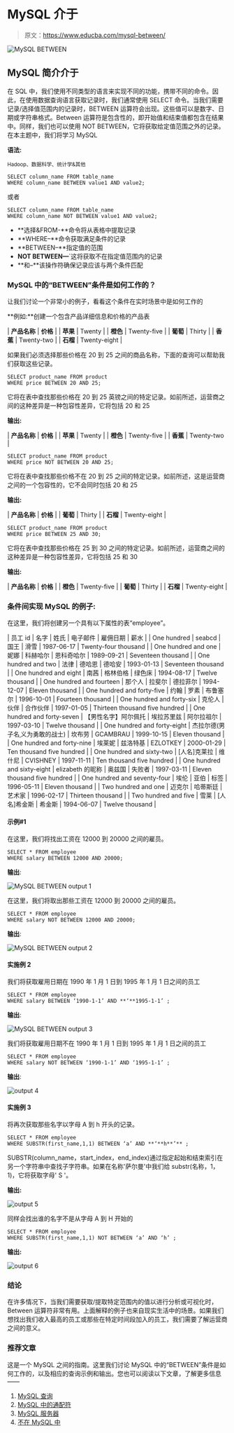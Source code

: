 # MySQL 介于

> 原文：<https://www.educba.com/mysql-between/>

![MySQL BETWEEN](img/b84694420791fc667dffc31a62bf0070.png)



## MySQL 简介介于

在 SQL 中，我们使用不同类型的语言来实现不同的功能，携带不同的命令。因此，在使用数据查询语言获取记录时，我们通常使用 SELECT 命令。当我们需要记录/选择值范围内的记录时，BETWEEN 运算符会出现。这些值可以是数字、日期或字符串格式。Between 运算符是包含性的，即开始值和结束值都包含在结果中。同样，我们也可以使用 NOT BETWEEN，它将获取给定值范围之外的记录。在本主题中，我们将学习 MySQL

**语法:**

<small>Hadoop、数据科学、统计学&其他</small>

```
SELECT column_name FROM table_name
WHERE column_name BETWEEN value1 AND value2;
```

或者

```
SELECT column_name FROM table_name
WHERE column_name NOT BETWEEN value1 AND value2;
```

*   **选择&FROM-**命令将从表格中提取记录
*   **WHERE–**命令获取满足条件的记录
*   **BETWEEN–**指定值的范围
*   **NOT BETWEEN—**`这将获取不在指定值范围内的记录
*   **和–**该操作符确保记录应该与两个条件匹配

### MySQL 中的“BETWEEN”条件是如何工作的？

让我们讨论一个非常小的例子，看看这个条件在实时场景中是如何工作的

**例如:**创建一个包含产品详细信息和价格的产品表

| **产品名称** | **价格** |
| **苹果** | Twenty |
| **橙色** | Twenty-five |
| **葡萄** | Thirty |
| **香蕉** | Twenty-two |
| **石榴** | Twenty-eight |

如果我们必须选择那些价格在 20 到 25 之间的商品名称，下面的查询可以帮助我们获取这些记录。

```
SELECT product_name FROM product
WHERE price BETWEEN 20 AND 25;
```

它将在表中查找那些价格在 20 到 25 英镑之间的特定记录。如前所述，运营商之间的这种差异是一种包容性差异，它将包括 20 和 25

**输出:**

| **产品名称** | **价格** |
| **苹果** | Twenty |
| **橙色** | Twenty-five |
| **香蕉** | Twenty-two |

```
SELECT product_name FROM product
WHERE price NOT BETWEEN 20 AND 25;
```

它将在表中查找那些价格不在 20 到 25 之间的特定记录。如前所述，这是运营商之间的一个包容性的，它不会同时包括 20 和 25

**输出:**

| **产品名称** | **价格** |
| **葡萄** | Thirty |
| **石榴** | Twenty-eight |

```
SELECT product_name FROM product
WHERE price BETWEEN 25 AND 30;
```

它将在表中查找那些价格在 25 到 30 之间的特定记录。如前所述，运营商之间的这种差异是一种包容性差异，它将包括 25 和 30

**输出:**

| **产品名称** | **价格** |
| **橙色** | Twenty-five |
| **葡萄** | Thirty |
| **石榴** | Twenty-eight |

### 条件间实现 MySQL 的例子:

在这里，我们将创建另一个具有以下属性的表“employee”。

| 员工 id | 名字 | 姓氏 | 电子邮件 | 雇佣日期 | 薪水 |
| One hundred | seabcd | 国王 | 滑雪 | 1987-06-17 | Twenty-four thousand |
| One hundred and one | 妮娜 | 科赫哈尔 | 恩科奇哈尔 | 1989-09-21 | Seventeen thousand |
| One hundred and two | 法律 | 德哈恩 | 德哈安 | 1993-01-13 | Seventeen thousand |
| One hundred and eight | 南茜 | 格林伯格 | 绿色床 | 1994-08-17 | Twelve thousand |
| One hundred and fourteen | 那个人 | 拉斐尔 | 德拉菲尔 | 1994-12-07 | Eleven thousand |
| One hundred and forty-five | 约翰 | 罗素 | 布鲁塞尔 | 1996-10-01 | Fourteen thousand |
| One hundred and forty-six | 克伦人 | 伙伴 | 合作伙伴 | 1997-01-05 | Thirteen thousand five hundred |
| One hundred and forty-seven | 【男性名字】阿尔佩托 | 埃拉苏里兹 | 阿尔拉祖尔 | 1997-03-10 | Twelve thousand |
| One hundred and forty-eight | 杰拉尔德(男子名ˌ义为勇敢的战士) | 坎布劳 | GCAMBRAU | 1999-10-15 | Eleven thousand |
| One hundred and forty-nine | 埃莱妮 | 兹洛特基 | EZLOTKEY | 2000-01-29 | Ten thousand five hundred |
| One hundred and sixty-two | [人名]克莱拉 | 维什尼 | CVISHNEY | 1997-11-11 | Ten thousand five hundred |
| One hundred and sixty-eight | elizabeth 的昵称 | 奥兹国 | 失败者 | 1997-03-11 | Eleven thousand five hundred |
| One hundred and seventy-four | 埃伦 | 亚伯 | 标签 | 1996-05-11 | Eleven thousand |
| Two hundred and one | 迈克尔 | 哈蒂斯廷 | 艺术家 | 1996-02-17 | Thirteen thousand |
| Two hundred and five | 雪莱 | [人名]希金斯 | 希金斯 | 1994-06-07 | Twelve thousand |

#### 示例#1

在这里，我们将找出工资在 12000 到 20000 之间的雇员。

```
SELECT * FROM employee
WHERE salary BETWEEN 12000 AND 20000;
```

**输出**:

![MySQL BETWEEN output 1](img/c891824eb2495b126564e5182262d8dc.png)



在这里，我们将取出那些工资在 12000 到 20000 之间的雇员。

```
SELECT * FROM employee
WHERE salary NOT BETWEEN 12000 AND 20000;
```

**输出**:

![MySQL BETWEEN output 2](img/a4c8b6dad2bb4a589487ad318c329be7.png)



#### 实施例 2

我们将获取雇用日期在 1990 年 1 月 1 日到 1995 年 1 月 1 日之间的员工

```
SELECT * FROM employee
WHERE salary BETWEEN ‘1990-1-1’ AND **‘**1995-1-1’ ;
```

**输出**:

![MySQL BETWEEN output 3](img/376473ec815b56a967c81fb80cb21e96.png)



我们将获取雇用日期不在 1990 年 1 月 1 日到 1995 年 1 月 1 日之间的员工

```
SELECT * FROM employee
WHERE salary NOT BETWEEN ‘1990-1-1’ AND ‘1995-1-1’ ;
```

**输出**:

![output 4](img/d03fa82fd53a4d777e56c6ea3017e546.png)



#### 实施例 3

将再次获取那些名字以字母 A 到 h 开头的记录。

```
SELECT * FROM employee
WHERE SUBSTR(first_name,1,1) BETWEEN ‘a’ AND **‘**h**’** ;
```

SUBSTR(column_name，start_index，end_index)通过指定起始和结束索引在另一个字符串中查找子字符串。如果在名称'萨尔曼'中我们给 substr(名称，1，1)，它将获取字母' S '。

**输出:**

![output 5](img/851cb43bc68919a2c5514650ffb50f6e.png)



同样会找出谁的名字不是从字母 A 到 H 开始的

```
SELECT * FROM employee
WHERE SUBSTR(first_name,1,1) NOT BETWEEN ‘a’ AND ‘h’ ;
```

**输出:**

![output 6](img/2605b9347d33aaa956282052fcd75de7.png)



### 结论

在许多情况下，当我们需要获取/提取特定范围内的值以进行分析或可视化时，Between 运算符非常有用。上面解释的例子也来自现实生活中的场景。如果我们想找出我们收入最高的员工或那些在特定时间段加入的员工，我们需要了解运营商之间的意义。

### 推荐文章

这是一个 MySQL 之间的指南。这里我们讨论 MySQL 中的“BETWEEN”条件是如何工作的，以及相应的查询示例和输出。您也可以阅读以下文章，了解更多信息——

1.  [MySQL 查询](https://www.educba.com/mysql-queries/)
2.  [MySQL 中的通配符](https://www.educba.com/wildcards-in-mysql/)
3.  [MySQL 服务器](https://www.educba.com/mysql-server/)
4.  [不在 MySQL 中](https://www.educba.com/not-in-mysql/)





